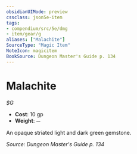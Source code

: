 ```yaml
---
obsidianUIMode: preview
cssclass: json5e-item
tags:
- compendium/src/5e/dmg
- item/gear/g
aliases: ["Malachite"]
SourceType: "Magic Item"
NoteIcon: magicitem
BookSource: Dungeon Master's Guide p. 134
---
```

# Malachite
*$G*  

- **Cost**: 10 gp
- **Weight**: ⏤

An opaque striated light and dark green gemstone.

*Source: Dungeon Master's Guide p. 134*